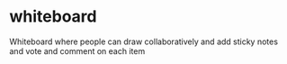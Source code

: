 # whiteboard
Whiteboard where people can draw collaboratively and add sticky notes and vote and comment on each item
